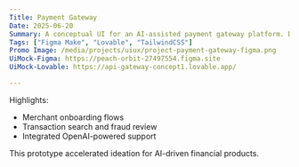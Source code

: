 ```yaml
---
Title: Payment Gateway
Date: 2025-06-20
Summary: A conceptual UI for an AI-assisted payment gateway platform. Designed in Figma Maker, this prototype visualizes merchant onboarding, transaction search, fraud review, and OpenAI-powered support integration.
Tags: ["Figma Make", "Lovable", "TailwindCSS"]
Promo Image: /media/projects/uiux/project-payment-gateway-figma.png
UiMock-Figma: https://peach-orbit-27497554.figma.site
UiMock-Lovable: https://api-gateway-concept1.lovable.app/

---
```


Highlights:

- Merchant onboarding flows
- Transaction search and fraud review
- Integrated OpenAI-powered support

This prototype accelerated ideation for AI-driven financial products.
